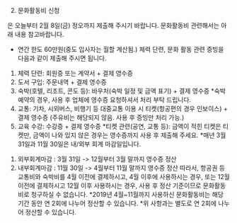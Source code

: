 2. 문화활동비 신청



은 오늘부터 2월 8일(금) 정오까지 제출해 주시기 바랍니다.
문화활동비 관련해서는 아래 내용 참고바랍니다.
- 연간 한도 60만원(중도 입사자는 월할 계산됨.)
체력 단련, 문화 활동 관련 증빙을 다음과 같이 제출해 주시면 됩니다.
1) 체력 단련: 회원증 또는 계약서 + 결제 영수증
2) 도서 구입: 주문내역 + 결제 영수증
3) 숙박(호텔, 리조트, 콘도 등): 바우처(숙박 일정 및 금액 표기) + 결제 영수증
*숙박 예약의 경우, 사용 후 업체에 영수증 요청하셔서 처리 부탁 드립니다.
4) 교통: 기차, 시외버스, 비행기 등 대중교통 이용 시 티켓(항공편의 경우 인보이스) + 결제 영수증
(주유비는 해당되지 않음. 사용 후 증빙만 처리 가능.)
5) 교육 수강: 수강증 + 결제 영수증
*티켓 관련(공연, 교통 등): 금액이 적힌 티켓은 티켓만, 금액이 나와 있지 않은 경우는 영수증까지 사용 후 제출해 주세요.
*매년 3월 31일과 11월 30일은 내/외부 회계 마감일입니다.
1. 외부회계마감 : 3월 31일 -> 12월부터 3월 말까지 영수증 정산
2. 내부회계마감 : 11월 30일 -> 4월부터 11월 말까지 영수증 정산 
따라서, 항공권 등 교통비와 숙박비를 4월 이전에 결제하시고, 4월 이후에 사용하시는 경우, 
또는 12월 이전에 결제하시고 12월 이후 사용하시는 경우, 사용 후 정산 기준이므로 문화활동비로 청구하실 수 없습니다.
*2019년 4월~11월까지 사용하신 문화활동비는 해당 기간 동안 연 2회에 나누어 정산할 수 있습니다. 
*위 사항과는 별도로 연 2회에 나누어 정산할 수 있습니다.
